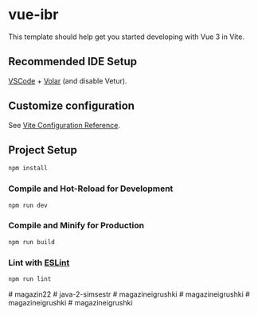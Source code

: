 # vue-ibr

This template should help get you started developing with Vue 3 in Vite.

## Recommended IDE Setup

[VSCode](https://code.visualstudio.com/) + [Volar](https://marketplace.visualstudio.com/items?itemName=Vue.volar) (and disable Vetur).

## Customize configuration

See [Vite Configuration Reference](https://vite.dev/config/).

## Project Setup

```sh
npm install
```

### Compile and Hot-Reload for Development

```sh
npm run dev
```

### Compile and Minify for Production

```sh
npm run build
```

### Lint with [ESLint](https://eslint.org/)

```sh
npm run lint
```
#   m a g a z i n 2 2  
 #   j a v a - 2 - s i m s e s t r  
 #   m a g a z i n e i g r u s h k i  
 #   m a g a z i n e i g r u s h k i  
 #   m a g a z i n e i g r u s h k i  
 #   m a g a z i n e i g r u s h k i  
 